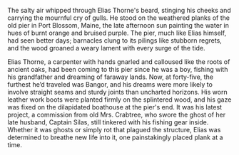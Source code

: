 The salty air whipped through Elias Thorne's beard, stinging his cheeks and carrying the mournful cry of gulls. He stood on the weathered planks of the old pier in Port Blossom, Maine, the late afternoon sun painting the water in hues of burnt orange and bruised purple. The pier, much like Elias himself, had seen better days; barnacles clung to its pilings like stubborn regrets, and the wood groaned a weary lament with every surge of the tide.

Elias Thorne, a carpenter with hands gnarled and calloused like the roots of ancient oaks, had been coming to this pier since he was a boy, fishing with his grandfather and dreaming of faraway lands. Now, at forty-five, the furthest he’d traveled was Bangor, and his dreams were more likely to involve straight seams and sturdy joints than uncharted horizons. His worn leather work boots were planted firmly on the splintered wood, and his gaze was fixed on the dilapidated boathouse at the pier's end. It was his latest project, a commission from old Mrs. Crabtree, who swore the ghost of her late husband, Captain Silas, still tinkered with his fishing gear inside. Whether it was ghosts or simply rot that plagued the structure, Elias was determined to breathe new life into it, one painstakingly placed plank at a time.
